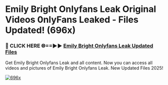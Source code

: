 # Emily Bright Onlyfans Leak Original Videos 0nlyFans Leaked - Files Updated! (696x)

<h3>🔴 CLICK HERE 🌐==►► <a href="https://tinyurl.com/4seja8ks" rel="nofollow">Emily Bright Onlyfans Leak Updated Files</a></h3>

Get Emily Bright Onlyfans Leak and all content. Now you can access all videos and pictures of Emily Bright Onlyfans Leak. New Updated Files 2025!

[![696x](https://i.imgur.com/EWjZXRe.gif)](https://tinyurl.com/4seja8ks)
